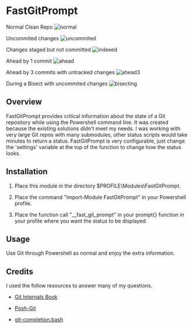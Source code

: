 # FastGitPrompt #

Normal Clean Repo
![normal](/../screenshots/screenshots/normal.PNG?raw=true)

Uncommited changes
![uncommited](/../screenshots/screenshots/uncommited.PNG?raw=true)

Changes staged but not committed
![indexed](/../screenshots/screenshots/indexed.PNG?raw=true)

Ahead by 1 commit
![ahead](/../screenshots/screenshots/ahead.PNG?raw=true)

Ahead by 3 commits with untracked changes
![ahead3](/../screenshots/screenshots/ahead3.PNG?raw=true)

During a Bisect with uncommited changes
![bisecting](/../screenshots/screenshots/bisecting.PNG?raw=true)

## Overview ##

FastGitPrompt provides critical information about the state of a Git repository while using the Powershell command line. It was created because the existing solutions didn't meet my needs. I was working with very large Git repos with many submodules, other status scripts would take minutes to return a status. FastGitPrompt is very configurable, just change the 'settings' variable at the top of the function to change how the status looks.

## Installation ##

1. Place this module in the directory $PROFILE\Modules\FastGitPrompt.

2. Place the command "Import-Module FastGitPrompt" in your Powershell profile.

3. Place the function call "__fast_git_prompt" in your prompt{} function in your profile where you want the status to be displayed.

## Usage ##

Use Git through Powershell as normal and enjoy the extra information.

## Credits ##

I used the follow resources to answer many of my questions.

* [Git Internals Book](http://git-scm.com/book/en/Git-Internals)

* [Posh-Git](https://github.com/dahlbyk/posh-git)

* [git-completion.bash](https://github.com/git/git/blob/master/contrib/completion/git-completion.bash)
